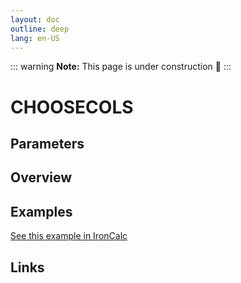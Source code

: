 ```yaml
---
layout: doc
outline: deep
lang: en-US
---
```


::: warning
**Note:** This page is under construction 🚧
:::

# CHOOSECOLS

## Parameters

## Overview

## Examples

[See this example in IronCalc](https://app.ironcalc.com/?filename=choosecols)

## Links